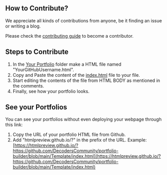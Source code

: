 ## How to Contribute?

We appreciate all kinds of contributions from anyone, be it finding an issue or writing a blog.

Please check the [contributing guide](CONTRIBUTING.md) to become a contributor.

## Steps to Contribute
1. In the [Your Portfolio](https://github.com/DecodersCommunity/portfolio-builder/tree/main/Your%20Portfolio) folder make a HTML file named "YourGitHubUsername.html".
2. Copy and Paste the content of the [index.html](https://github.com/DecodersCommunity/portfolio-builder/blob/main/Template/index.html) file to your file.
3. Start editing the contents of the file from HTML BODY as mentioned in the comments.
4. Finally, see how your portfolio looks.

## See your Portfolios

You can see your portfolios without even deploying your webpage through this link:
1. Copy the URL of your portfolio HTML file from Github.
2. Add "htmlpreview.github.io/?" in the prefix of the URL.
Example: [https://htmlpreview.github.io/?https://github.com/DecodersCommunity/portfolio-builder/blob/main/Template/index.html](https://htmlpreview.github.io/?https://github.com/DecodersCommunity/portfolio-builder/blob/main/Template/index.html)
